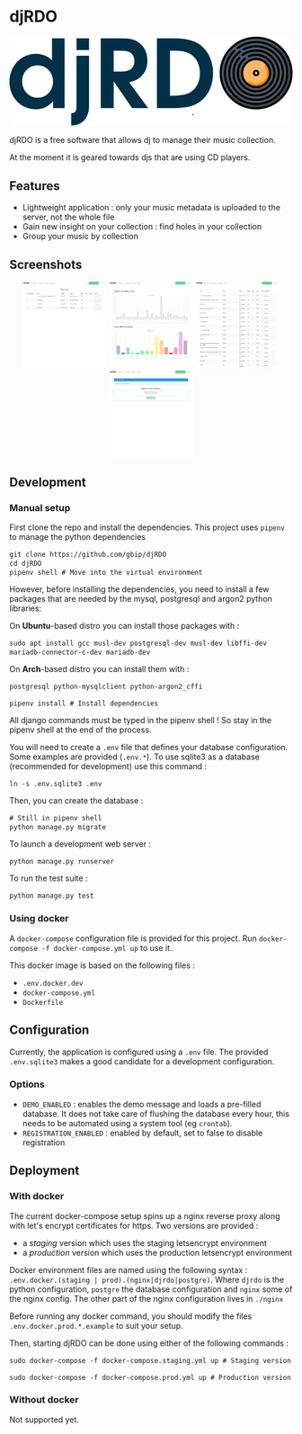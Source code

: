 # djRDO

<div style="text-align:center"><img alt="djRDO banner" src="assets/banner.png" /></div>


djRDO is a free software that allows dj to manage their music collection.

At the moment it is geared towards djs that are using CD players.

## Features


* Lightweight application : only your music metadata is uploaded to the server, not the whole file
* Gain new insight on your collection : find holes in your collection
* Group your music by collection

## Screenshots
 <p align="middle">
<img href="https://github.com/gbip/djRDO/blob/master/readme_assets/collection.png?raw=true" alt="Collection view screenshot" src="https://github.com/gbip/djRDO/blob/master/readme_assets/collection.png?raw=true" width="150">
<img href="https://github.com/gbip/djRDO/blob/master/readme_assets/insights.png?raw=true" alt="Collection view screenshot" src="https://github.com/gbip/djRDO/blob/master/readme_assets/insights.png?raw=true" width="150">
<img href="https://github.com/gbip/djRDO/blob/master/readme_assets/music.png?raw=true" alt="Collection view screenshot" src="https://github.com/gbip/djRDO/blob/master/readme_assets/music.png?raw=true" width="150">
<img href="https://github.com/gbip/djRDO/blob/master/readme_assets/upload.png?raw=true" alt="Collection view screenshot" src="https://github.com/gbip/djRDO/blob/master/readme_assets/upload.png?raw=true" width="150">
</p>


## Development

### Manual setup

First clone the repo and install the dependencies.
This project uses `pipenv` to manage the python dependencies

```shell
git clone https://github.com/gbip/djRDO
cd djRDO
pipenv shell # Move into the virtual environment
```

However, before installing the dependencies, you need to install a few packages that are needed by the mysql, postgresql and argon2 python libraries:

On **Ubuntu**-based distro you can install those packages with :
```shell
sudo apt install gcc musl-dev postgresql-dev musl-dev libffi-dev mariadb-connector-c-dev mariadb-dev
```    

On **Arch**-based distro you can install them with :
```shell
postgresql python-mysqlclient python-argon2_cffi
```

```shell
pipenv install # Install dependencies
```

All django commands must be typed in the pipenv shell !
So stay in the pipenv shell at the end of the process.

You will need to create a `.env` file that defines your database configuration.
Some examples are provided (`.env.*`). To use sqlite3 as a database (recommended for development) use this command :

```shell
ln -s .env.sqlite3 .env
```


Then, you can create the database :

```shell
# Still in pipenv shell
python manage.py migrate
```

To launch a development web server : 

```shell
python manage.py runserver
```

To run the test suite :

```shell
python manage.py test
```

### Using docker


A `docker-compose` configuration file is provided for this project.
Run `docker-compose -f docker-compose.yml up` to use it.

This docker image is based on the following files :
* `.env.docker.dev`
* `docker-compose.yml`
* `Dockerfile`

## Configuration

Currently, the application is configured using a `.env` file. The provided `.env.sqlite3` makes a good candidate for a 
development configuration.

### Options

* `DEMO_ENABLED` : enables the demo message and loads a pre-filled database. It does not take care of flushing the database
every hour, this needs to be automated using a system tool (eg `crontab`).
* `REGISTRATION_ENABLED` : enabled by default, set to false to disable registration

## Deployment

### With docker

The current docker-compose setup spins up a nginx reverse proxy along with let's encrypt certificates for https.
Two versions are provided :
* a *staging* version which uses the staging letsencrypt environment
* a *production* version which uses the production letsencrypt environment

Docker environment files are named using the following syntax : `.env.docker.(staging | prod).(nginx|djrdo|postgre)`.
Where `djrdo` is the python configuration, `postgre` the database configuration and `nginx` some of the nginx config.
The other part of the nginx configuration lives in `./nginx`

Before running any docker command, you should modify the files `.env.docker.prod.*.example` to suit your setup.

Then, starting djRDO can be done using either of the following commands :
```shell
sudo docker-compose -f docker-compose.staging.yml up # Staging version
```

```shell
sudo docker-compose -f docker-compose.prod.yml up # Production version
```

### Without docker

Not supported yet.